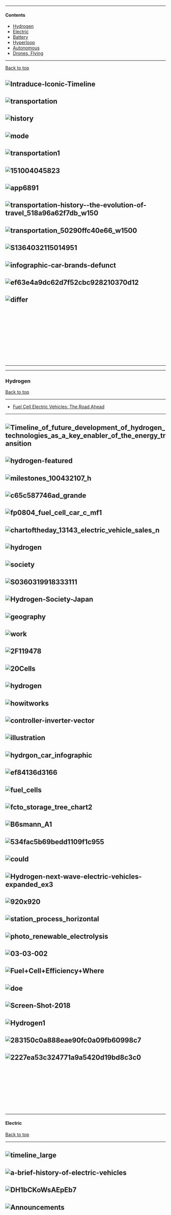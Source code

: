-------------

#### Contents

- [Hydrogen](#hydrogen)
- [Electric](#electric)
- [Battery](#battery)
- [Hyperloop](#hyperloop)
- [Autonomous](#Autonomous)
- [Drones, Flying](#drones-flying)

-------------


[Back to top](#contents)

![Intraduce-Iconic-Timeline](http://intraduce.com/wp-content/uploads/Intraduce-Iconic-Timeline-v228-2600x4000.jpg)
---------------
![transportation](https://image.slidesharecdn.com/report-151004045823-lva1-app6891/95/history-of-transportation-mode-2-638.jpg?cb=1443973979)
---------
![history](https://image.slidesharecdn.com/report-151004045823-lva1-app6891/95/history-of-transportation-mode-3-638.jpg?cb=1443973979)
---------
![mode](https://image.slidesharecdn.com/report-151004045823-lva1-app6891/95/history-of-transportation-mode-4-638.jpg?cb=1443973979)
---------
![transportation1](https://image.slidesharecdn.com/report-151004045823-lva1-app6891/95/history-of-transportation-mode-5-638.jpg?cb=1443973979)
---------
![151004045823](https://image.slidesharecdn.com/report-151004045823-lva1-app6891/95/history-of-transportation-mode-6-638.jpg?cb=1443973979)
---------
![app6891](https://image.slidesharecdn.com/report-151004045823-lva1-app6891/95/history-of-transportation-mode-7-638.jpg?cb=1443973979)
---------
![transportation-history--the-evolution-of-travel_518a96a62f7db_w150](https://thumbnails-visually.netdna-ssl.com/transportation-history--the-evolution-of-travel_518a96a62f7db_w1500.jpg)
---------
![transportation_50290ffc40e66_w1500](https://thumbnails-visually.netdna-ssl.com/the-history-of-transportation_50290ffc40e66_w1500.jpg)
---------
![S1364032115014951](https://ars.els-cdn.com/content/image/1-s2.0-S1364032115014951-gr1.jpg)
---------
![infographic-car-brands-defunct](https://2oqz471sa19h3vbwa53m33yj-wpengine.netdna-ssl.com/wp-content/uploads/2017/06/infographic-car-brands-defunct.png)
---------
![ef63e4a9dc62d7f52cbc928210370d12](https://i.pinimg.com/originals/ef/63/e4/ef63e4a9dc62d7f52cbc928210370d12.jpg)
---------
![differ](https://www.arb.ca.gov/msprog/zevprog/images/fcevs-differ.jpg)
---------
![]()
---------
![]()
---------
![]()
---------
![]()
---------
![]()
---------
![]()
---------
--------------------------------------------------------------------------------------------------------------------------------------
--------------------------------------------------------------------------------------------------------------------------------------

### Hydrogen

[Back to top](#contents)

---------------

- [Fuel Cell Electric Vehicles: The Road Ahead](http://www.fuelcelltoday.com/media/1711108/fuel_cell_electric_vehicles_-_the_road_ahead_v3.pdf)

---------

![Timeline_of_future_development_of_hydrogen_technologies_as_a_key_enabler_of_the_energy_transition](https://upload.wikimedia.org/wikipedia/commons/thumb/8/86/Timeline_of_future_development_of_hydrogen_technologies_as_a_key_enabler_of_the_energy_transition.jpg/1200px-Timeline_of_future_development_of_hydrogen_technologies_as_a_key_enabler_of_the_energy_transition.jpg)
---------
![hydrogen-featured](https://www.visualcapitalist.com/wp-content/uploads/2019/04/hydrogen-featured.jpg)
-----------
![milestones_100432107_h](https://images.hgmsites.net/hug/gms-hydrogen-fuel-cell-vehicle-milestones_100432107_h.jpg)
---------
![c65c587746ad_grande](https://cdn.shopify.com/s/files/1/0196/5170/files/169_grande_2abd8ae5-b6c7-4855-9d6d-c65c587746ad_grande.jpg?v=1533139187)
---------
![fp0804_fuel_cell_car_c_mf1](https://financialpostcom.files.wordpress.com/2018/08/fp0804_fuel_cell_car_c_mf1.png)
---------
![chartoftheday_13143_electric_vehicle_sales_n](https://infographic.statista.com/normal/chartoftheday_13143_electric_vehicle_sales_n.jpg)
---------
![hydrogen](https://www.scania.com/group/en/wp-content/uploads/sites/2/2017/05/hydrogen.jpg)
---------
![society](https://global.honda/content/dam/site/global/innovation/cq_img/FuelCell/hydrogen-society-2.jpg)
---------
![S0360319918333111](https://ars.els-cdn.com/content/image/1-s2.0-S0360319918333111-gr3.jpg)
---------
![Hydrogen-Society-Japan](https://i0.wp.com/www.ammoniaenergy.org/wp-content/uploads/2017/04/Hydrogen-Society-Japan.png)
---------
![geography](https://www.alliedmarketresearch.com/images/hydrogen-fuel-cell-vehicle-market-by-geography.jpg)
---------
![work](https://bin95.com/How-fuel-cells-work.png)
---------
![2F119478](https://carimages.com.au/ewuSyBpL50p9MMB9_cV04LHfflI=/fit-in/800x0/filters:none(FFFFFF)/%2Feditorial%2F119478%2Ffuel-cell-technology-992.jpg)
---------
![20Cells](http://www.setra.com/hubfs/How%20do%20Hydrogen%20Fuel%20Cells%20Work.png)
---------
![hydrogen](https://afdc.energy.gov/files/vehicles/hydrogen-high-res.jpg)
---------
![howitworks](https://www.fuelcellenergy.com/wp-content/uploads/2016/10/howitworks.jpg)
---------
![controller-inverter-vector](https://thumbs.dreamstime.com/z/solar-panel-fuel-cell-wind-power-generation-system-home-infographic-turbine-battery-charge-controller-inverter-vector-123553997.jpg)
---------
![illustration](https://st4.depositphotos.com/6203808/20699/v/1600/depositphotos_206990838-stock-illustration-fuel-cell-and-dc-generator.jpg)
---------
![hydrgon_car_infographic](https://icdn4.digitaltrends.com/image/hydrgon_car_infographic-1170x1500.jpg)
---------
![ef84136d3166](https://static.seattletimes.com/wp-content/uploads/2017/09/8f463a28-91e3-11e7-8511-ef84136d3166-780x570.jpg)
---------
![fuel_cells](http://greenecon.net/wp-content/uploads/2008/02/fuel_cells.jpg)
---------
![fcto_storage_tree_chart2](https://www.energy.gov/sites/prod/files/styles/borealis_photo_gallery_large_respondmedium/public/fcto_storage_tree_chart2.png?itok=1l6HhBAv)
---------
![B6smann_A1](https://www.crt.tf.fau.eu/files/2017/09/B%C3%B6smann_A1.png)
---------
![534fac5b69bedd1109f1c955](https://amp.businessinsider.com/images/534fac5b69bedd1109f1c955-750-298.jpg)
---------
![could](http://sohman.com/wp-content/uploads/2018/03/Formic-Acid-Fuel-Cells-could-be-the-answer-to-the-Infrastructure-Obstacles-in-the-way-of-Hydrogen-Fuel-Cells.jpg)
---------

![Hydrogen-next-wave-electric-vehicles-expanded_ex3](https://www.mckinsey.com/~/media/McKinsey/Industries/Automotive%20and%20Assembly/Our%20Insights/Hydrogen%20The%20next%20wave%20for%20electric%20vehicles/SVGZ-Hydrogen-next-wave-electric-vehicles-expanded_ex3.ashx)
---------
![920x920](https://s.hdnux.com/photos/63/07/37/13400030/3/920x920.jpg)
---------

![station_process_horizontal](http://www.calstatela.edu/sites/default/files/groups/Hydrogen%20Station/calstate-la-h2-station_process_horizontal-compressed.jpg)
---------
![photo_renewable_electrolysis](https://www.nrel.gov/hydrogen/assets/images/photo_renewable_electrolysis.png)
---------

![03-03-002](https://www.toshiba-energy.com/en/hydrogen/image/03-03-002.png)
---------
![Fuel+Cell+Efficiency+Where](http://slideplayer.com/slide/5820070/19/images/25/Fuel+Cell+Efficiency+Where..+Where...jpg)
---------
![doe](http://neesc.org/wp-content/uploads/2015/01/doe.jpg)
---------
![Screen-Shot-2018](http://www.cte.tv/wp-content/uploads/2018/06/Screen-Shot-2018-06-13-at-11-29-57-AM-pdf-image.jpg)
---------
![Hydrogen1](http://www.csrf.ac.uk/wp-content/uploads/2018/06/Hydrogen1.png)
---------
![283150c0a888eae90fc0a09fb60998c7](https://s1.studyres.com/store/data/004528722_1-283150c0a888eae90fc0a09fb60998c7.png)
---------
![2227ea53c324771a9a5420d19bd8c3c0](https://i5.walmartimages.com/asr/da468add-1b62-4231-84ae-7b54afc79618_1.2227ea53c324771a9a5420d19bd8c3c0.jpeg)
---------
![]()
---------
![]()
---------
![]()
---------
![]()
---------
![]()
---------------------------------------------------------------------------------------------------------------------
--------------------------------------------------------------------------------------------------------------------


#### Electric

[Back to top](#contents)

-----------

![timeline_large](http://sharpmagazine.com/wp-content/uploads/2017/12/timeline_large.jpg)
-----------

![a-brief-history-of-electric-vehicles](https://blogs.3ds.com/perspectives/wp-content/uploads/sites/22/a-brief-history-of-electric-vehicles1-1024x658.png)
---------
![DH1bCKoWsAEpEb7](https://pbs.twimg.com/media/DH1bCKoWsAEpEb7.jpg)
---------
![Announcements](https://www.teslarati.com/wp-content/uploads/2017/10/Announcements.png)
---------
![]()
---------
![]()
---------
![]()
---------
![]()
---------
![]()
---------
![]()
---------
![]()
---------------------------------------------------------------------------------------------------------------------
--------------------------------------------------------------------------------------------------------------------

#### Battery

[Back to top](#contents)

--------------------

![Hybrid](https://slideplayer.com/slide/7062129/24/images/3/Definitions+HEV+%3D+Hybrid+Electric+Vehicle.jpg)
--------------
![jpg_06_Dec_2017_050234240](https://www.techsciresearch.com/admin/gall_content/2017/12/2017_12$infographics_Global%20Lithium-ion%20Battery%20Market.jpg_06_Dec_2017_050234240.jpg)
-------------
![img](https://www.nap.edu/openbook/24717/xhtml/images/img-105.jpg)
--------------
![wave-electric-vehicles-expanded_ex2](https://www.mckinsey.com/~/media/McKinsey/Industries/Automotive%20and%20Assembly/Our%20Insights/Hydrogen%20The%20next%20wave%20for%20electric%20vehicles/SVGZ-Hydrogen-next-wave-electric-vehicles-expanded_ex2.ashx)
-------------
![Slide3](https://i1.wp.com/hydrogencouncil.com/wp-content/uploads/2018/07/Slide3-3.png?fit=1024%2C576)
--------------
![Demand](https://i0.wp.com/www.ammoniaenergy.org/wp-content/uploads/2018/09/H2-Demand-by-2050.png)
-------------
![power](https://www.betterworldsolutions.eu/wp-content/uploads/2015/10/power-to-gas-energy-storage.jpg)
--------------
![red-power-of-various-kinds-of-electric-storage-systems](https://www.researchgate.net/profile/Pascal_Brault/publication/262150508/figure/fig1/AS:296866848755712@1447789980142/Discharge-duration-versus-stored-power-of-various-kinds-of-electric-storage-systems.png)
-------------
![IEA-Technology-Roadmap-Hydrogen-Fig5](https://i1.wp.com/www.ammoniaenergy.org/wp-content/uploads/2018/09/IEA-Technology-Roadmap-Hydrogen-Fig5.png)
--------------
![ifLvWS_ycsY4](https://assets.bwbx.io/images/users/iqjWHBFdfxIU/ifLvWS_ycsY4/v0/977x-1.jpg)
-------------
![S0313592615300862](https://ars.els-cdn.com/content/image/1-s2.0-S0313592615300862-gr21.jpg)
--------------
![]()
-------------
![]()
--------------
![]()
-------------

![]()
--------------
![]()
-------------
![]()
--------------
![]()
-------------
![]()
--------------
![]()

---------------------------------------------------------------------------------------------------------------------
--------------------------------------------------------------------------------------------------------------------
#### Hyperloop

[Back to top](#contents)

--------------
![gardimockup](https://www.slashgear.com/wp-content/uploads/2013/07/gardimockup.jpg)
-------------
![0921dc838b76df52d0d4c9f89f7ac77c](http://assets2.motherboard.tv/content-images/contentimage/no-slug/0921dc838b76df52d0d4c9f89f7ac77c.jpg)
--------------
![819-hyperloop-future-timeline](https://www.futuretimeline.net/blog/images/819-hyperloop-future-timeline.jpg)
-------------

![Hyperloop_distance_comparison](https://ocw.tudelft.nl/wp-content/uploads/Hyperloop_distance_comparison-01.png)
--------------
![hyper](https://www.sheeranalyticsandinsights.com/public/report_images/hyper.jpg)
-------------
![2dM5ruayR2Cy8yMh](https://lh4.googleusercontent.com/2w0SM_nWjnYKLdfXsCZ_Ydr3KhB92jGafiSHIDDDmOdq9UkAELjgj1l9pGrgy7Bq3gmRNC9X7kMjZim-a7cdxQRaj-gim8uLLCHYCh1u5HIUV1-OqPPqVqA-2dM5ruayR2Cy8yMh)
--------------
![pune-to-mumbai-route-map](https://electrek.co/wp-content/uploads/sites/3/2018/02/pune-to-mumbai-route-map.jpg?quality=82&strip=all&w=1600)
-------------
![massachussetts](https://images.adsttc.com/media/images/58f0/ed16/e58e/ce35/5900/01db/slideshow/1-hyperloop-massachussetts.jpg?1492184340)
--------------
![Hyperloop-One-ten-routes-768x705](https://blog.wandr.me/wp-content/uploads/2017/09/Hyperloop-One-ten-routes-768x705.jpg)
--------------
![Hyperloop-Companies-1024x409](https://techstory.in/wp-content/uploads/2017/08/Hyperloop-Companies-1024x409.jpg)
-------------
![HYPERLOOP](http://i.huffpost.com/gen/2414452/thumbs/o-HYPERLOOP-570.jpg?2)
--------------
![Hyperloop](https://www.constructionweekonline.com/sites/default/files/cwo/styles/full_img/public/images/2018/07/28/Hyperloop-%284%29-web_1.jpg?itok=QFXRaQKz)
-------------

![194d5c37a46cfb1405b0739670082730](https://cdn.newsapi.com.au/image/v1/194d5c37a46cfb1405b0739670082730)
--------------
![5d42dfd8b71a1bc11b675024c4e33443](https://ksr-ugc.imgix.net/assets/024/446/054/d8c3aaf987534db0adefe6838d155f5d_original.png?ixlib=rb-2.0.0&w=680&fit=max&v=1552859410&auto=format&gif-q=50&lossless=true&s=5d42dfd8b71a1bc11b675024c4e33443)
-------------
![DtOUveUU0AADVTb](https://pbs.twimg.com/media/DtOUveUU0AADVTb.jpg)
--------------
![maxresdefault](https://i.ytimg.com/vi/eGvxNN6Hve0/maxresdefault.jpg)
-------------
![uploader_images](https://d2zcpk7yfyf2dq.cloudfront.net/milaap/image/upload/c_limit,w_603/v1545470822/production/images/uploader_images/Timeline_1545470821.jpg)
--------------
![hyperloop](https://img.etimg.com/photo/55843750/hyperloop.jpg)
--------------
![Hyperloop](https://reseuro.magzter.com/752x621/articles/10894/286648/5b2c9b396aee9/Hyperloop.jpg)
-------------
![/hyperloop-sb](https://financialfx.files.wordpress.com/2015/12/hyperloop-sb.jpg)
--------------
![mPYumQquwJ4XHIaLIGIAwsTg](https://2.bp.blogspot.com/-5ucC0DwOyuU/Wg6WUuc3DZI/AAAAAAAA6Z4/mPYumQquwJ4XHIaLIGIAwsTg-4FYDBQ8ACLcBGAs/s1600/hyppnq.jpg)
-------------

![Df5odz_X4AY](https://pbs.twimg.com/media/Df5odz_X4AY-qMT.jpg)
--------------
![56595328](https://timesofindia.indiatimes.com/photo/56595328.cms)
-------------
![Master](https://timesofindia.indiatimes.com/img/62976086/Master.jpg)
--------------
![59735412](https://timesofindia.indiatimes.com/photo/59735412.cms)
-------------
![nw0709-hyperloop](https://www.thenational.ae/image/policy:1.768933:1536658263/nw0709-hyperloop.png?f=default&q=1.0&w=1024&$p$f$q$w=ba758a5)
--------------
![50058d9855ae1c0c85eca16e38486ea26d772acc](https://d1vdjc70h9nzd9.cloudfront.net/media/campaignuploads/50058d9855ae1c0c85eca16e38486ea26d772acc.png)
--------------
![Hyperloop_diagram_based_on_design_by_Elon_Musk](https://upload.wikimedia.org/wikipedia/commons/3/3f/Hyperloop_diagram_based_on_design_by_Elon_Musk.png)
-------------
![2017/03/hyperloop.](https://images.indianexpress.com/2017/03/hyperloop.jpg?w=499)
--------------
![hyperloop-project](https://siemreapnews.files.wordpress.com/2016/08/hyperloop-project.jpg?w=772)
--------------
![hyperloop_one_vision_for_india](https://images.firstpost.com/wp-content/uploads/2017/08/hyperloop_one_vision_for_india.jpg)
-------------
![s3fs-public/Hyperloop](https://abm-website-assets.s3.amazonaws.com/rdmag.com/s3fs-public/Hyperloop.jpeg)
--------------
![2019/03/14/599758-1552548601](https://www.deccanherald.com/sites/dh/files/article_images/2019/03/14/599758-1552548601.jpg)
--------------
![World-View.png?resize](https://i1.wp.com/theloopguys.com/wp-content/uploads/2018/11/World-View.png?resize=1200%2C571)
-------------
![31191442/1462](http://media.twnmm.com/storage/31191442/1462)
--------------
![IMG_4739_resize_md](https://static.interestingengineering.com/images/FEBRUARY/sizes/IMG_4739_resize_md.jpg)
--------------
![LANDSCAPE_615](https://www.thehindu.com/sci-tech/article17412095.ece/ALTERNATES/LANDSCAPE_615/hyperloopjpg)
-------------
![hyperlooponeindia_1aa8](https://sm.pcmag.com/t/pcmag_in/photo/default/hyperlooponeindia_1aa8.640.jpg)
--------------
![/03/hyperloop-india2](https://media.cntraveller.in/wp-content/uploads/2017/03/hyperloop-india2-866x487.jpg)
--------------
![metalocus_hyperloop_one_ces_hogc_map_03_0](https://www.metalocus.es/sites/default/files/styles/mopis_news_carousel_item_desktop/public/metalocus_hyperloop_one_ces_hogc_map_03_0.jpg?itok=346GBFJu)
-------------
![D8ufNIng](https://i.imgur.com/D8ufNIng.jpg)
--------------
![]()
--------------
![]()
-------------
![]()
--------------
![]()
---------------------------------------------------------------------------------------------------------------------
--------------------------------------------------------------------------------------------------------------------
#### Autonomous

[Back to top](#contents)

--------------
![]()
-------------
![]()
--------------
![]()
-------------

![]()
--------------
![]()
-------------
![]()
--------------
![]()
-------------
![]()
--------------
![]()
--------------
![]()
-------------
![]()
--------------
![]()
-------------

![]()
--------------
![]()
-------------
![]()
--------------
![]()
-------------
![]()
--------------
![]()
--------------
![]()
-------------
![]()
--------------
![]()
-------------

![]()
--------------
![]()
-------------
![]()
--------------
![]()
-------------
![]()
--------------
![]()
---------------------------------------------------------------------------------------------------------------------
--------------------------------------------------------------------------------------------------------------------
#### Drones, Flying

[Back to top](#contents)


--------------
![timeline3](http://www.wordsinspace.net/mapsmedia/fall2017/wp-content/uploads/2017/11/timeline3.jpg)
-------------
![Exit-Timeline-6-28-17-Full](https://cbi-blog.s3.amazonaws.com/blog/wp-content/uploads/2017/06/Exit-Timeline-6-28-17-Full.png)
--------------
![and-exploration-of-drone-based-applications](https://www.pwc.in/assets/images/ui-transition/services/consulting/fintech/articles/data-on-wings-a-close-look-at-drones-in-india/timeline-of-drones-and-exploration-of-drone-based-applications-v2.png)
-------------

![drones-timeline-140429b](http://www.livescience.com/images/i/000/065/513/original/drones-timeline-140429b.jpg)
--------------
![infographic](https://dronelife.com/wp-content/uploads/2016/03/AD901-infographic.jpg)
-------------
![524918a704c38ea95b7a2b19339ba181](https://i.pinimg.com/originals/52/49/18/524918a704c38ea95b7a2b19339ba181.jpg)
--------------
![8a3cfd18c76d6efecb9350a60ba1d819](https://easel.ly/blog/wp-content/uploads/2018/02/8a3cfd18c76d6efecb9350a60ba1d819.jpg)
-------------
![drones-the-wall-street-journal](https://robotonomics.files.wordpress.com/2014/07/drones-the-wall-street-journal.png)
--------------
![]()
--------------
![]()
-------------
![]()
--------------
![]()
-------------

![]()
--------------
![]()
-------------
![]()
--------------
![]()
-------------
![]()
--------------
![]()
--------------
![]()
-------------
![]()
--------------
![]()
-------------

![]()
--------------
![]()
-------------
![]()
--------------
![]()
-------------
![]()
--------------
![]()
---------------------------------------------------------------------------------------------------------------------
--------------------------------------------------------------------------------------------------------------------

[Back to top](#contents)
